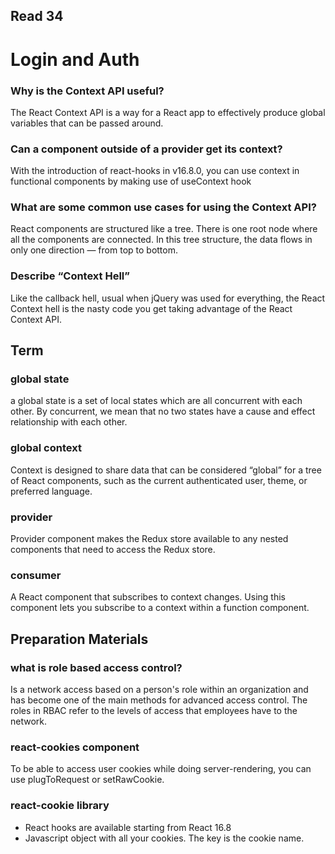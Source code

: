 ## Read 34

# Login and Auth

### Why is the Context API useful?
The React Context API is a way for a React app to effectively produce global variables that can be passed around.

### Can a component outside of a provider get its context?
With the introduction of react-hooks in v16.8.0, you can use context in functional components by making use of useContext hook

### What are some common use cases for using the Context API?
React components are structured like a tree. There is one root node where all the components are connected. In this tree structure, 
the data flows in only one direction — from top to bottom.

### Describe “Context Hell”
Like the callback hell, usual when jQuery was used for everything, the React Context hell is the nasty code you get taking advantage of the React Context API.

## Term

### global state
a global state is a set of local states which are all concurrent with each other. By concurrent, we mean that no two states have 
a cause and effect relationship with each other.

### global context
Context is designed to share data that can be considered “global” for a tree of React components, such as the current authenticated user, 
theme, or preferred language. 

### provider
 Provider component makes the Redux store available to any nested components that need to access the Redux store.

### consumer
A React component that subscribes to context changes. Using this component lets you subscribe to a context within a function component.

## Preparation Materials

### what is role based access control?
Is a network access based on a person's role within an organization and has become one of the main methods for advanced access control. The roles in 
RBAC refer to the levels of access that employees have to the network.

### react-cookies component
To be able to access user cookies while doing server-rendering, you can use plugToRequest or setRawCookie.

### react-cookie library
- React hooks are available starting from React 16.8
- Javascript object with all your cookies. The key is the cookie name.



